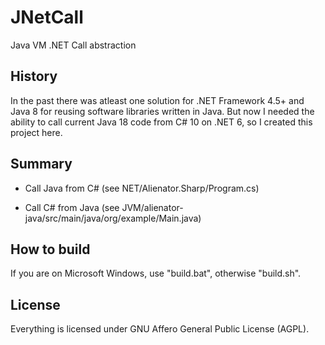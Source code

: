 # JNetCall
Java VM .NET Call abstraction

## History
In the past there was atleast one solution for .NET Framework 4.5+ and Java 8 for reusing software libraries written in Java.
But now I needed the ability to call current Java 18 code from C# 10 on .NET 6, so I created this project here.

## Summary
* Call Java from C#
(see NET/Alienator.Sharp/Program.cs)

* Call C# from Java
(see JVM/alienator-java/src/main/java/org/example/Main.java)

## How to build
If you are on Microsoft Windows, use "build.bat", 
otherwise "build.sh".

## License
Everything is licensed under GNU Affero General Public License (AGPL).
